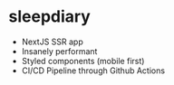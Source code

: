 # sleepdiary

- NextJS SSR app
- Insanely performant
- Styled components (mobile first)
- CI/CD Pipeline through Github Actions

